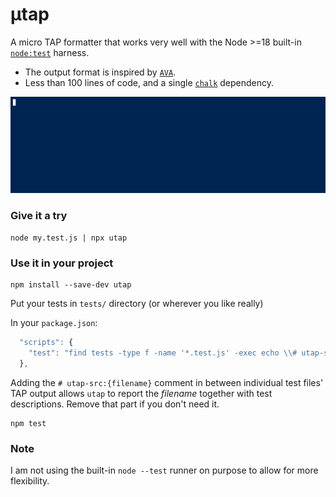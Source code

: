 # μtap
A micro TAP formatter that works very well with the Node >=18 built-in [`node:test`](https://nodejs.org/docs/latest-v18.x/api/test.html) harness.
- The output format is inspired by [`AVA`](https://github.com/avajs/ava).
- Less than 100 lines of code, and a single [`chalk`](https://www.npmjs.com/package/chalk) dependency.

![Example output](screenshots/lorem_cast.gif)

### Give it a try
```
node my.test.js | npx utap
```

### Use it in your project
```
npm install --save-dev utap
```

Put your tests in `tests/` directory (or wherever you like really)

In your `package.json`:

```js
  "scripts": {
    "test": "find tests -type f -name '*.test.js' -exec echo \\# utap-src:{} \\; -exec node {} \\; | utap"
  },
```

Adding the `# utap-src:{filename}` comment in between individual test files' TAP output allows `utap` to report the *filename* together with test descriptions. Remove that part if you don't need it.

```
npm test
```

### Note
I am not using the built-in `node --test` runner on purpose to allow for more flexibility.
